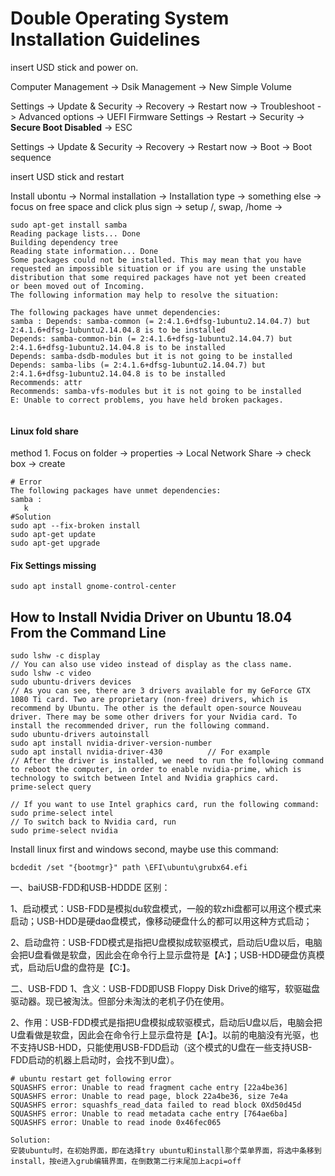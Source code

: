 # Double Operating System Installation Guidelines



insert USD stick and power on.

Computer Management -> Dsik Management -> New Simple Volume

Settings -> Update & Security -> Recovery -> Restart now -> Troubleshoot -> Advanced options -> UEFI Firmware Settings -> Restart -> Security -> **Secure Boot Disabled** -> ESC 

Settings -> Update & Security -> Recovery -> Restart now -> Boot -> Boot sequence

insert USD stick and restart

Install ubontu -> Normal installation -> Installation type -> something else -> focus on free space and click plus sign -> setup /,  swap, /home -> 



``` shell
sudo apt-get install samba
Reading package lists... Done
Building dependency tree
Reading state information... Done
Some packages could not be installed. This may mean that you have
requested an impossible situation or if you are using the unstable
distribution that some required packages have not yet been created
or been moved out of Incoming.
The following information may help to resolve the situation:

The following packages have unmet dependencies:
samba : Depends: samba-common (= 2:4.1.6+dfsg-1ubuntu2.14.04.7) but 2:4.1.6+dfsg-1ubuntu2.14.04.8 is to be installed
Depends: samba-common-bin (= 2:4.1.6+dfsg-1ubuntu2.14.04.7) but 2:4.1.6+dfsg-1ubuntu2.14.04.8 is to be installed
Depends: samba-dsdb-modules but it is not going to be installed
Depends: samba-libs (= 2:4.1.6+dfsg-1ubuntu2.14.04.7) but 2:4.1.6+dfsg-1ubuntu2.14.04.8 is to be installed
Recommends: attr
Recommends: samba-vfs-modules but it is not going to be installed
E: Unable to correct problems, you have held broken packages.


```





#### Linux fold share

method 1.  Focus on folder -> properties -> Local Network Share -> check box -> create

``` shell
# Error
The following packages have unmet dependencies:
samba : 
   k
#Solution
sudo apt --fix-broken install
sudo apt-get update
sudo apt-get upgrade
```

#### Fix Settings missing

``` shell
sudo apt install gnome-control-center
```

## How to Install Nvidia Driver on Ubuntu 18.04 From the Command Line

``` shell
sudo lshw -c display
// You can also use video instead of display as the class name.
sudo lshw -c video
sudo ubuntu-drivers devices
// As you can see, there are 3 drivers available for my GeForce GTX 1080 Ti card. Two are proprietary (non-free) drivers, which is recommend by Ubuntu. The other is the default open-source Nouveau driver. There may be some other drivers for your Nvidia card. To install the recommended driver, run the following command.
sudo ubuntu-drivers autoinstall
sudo apt install nvidia-driver-version-number
sudo apt install nvidia-driver-430			// For example
// After the driver is installed, we need to run the following command to reboot the computer, in order to enable nvidia-prime, which is technology to switch between Intel and Nvidia graphics card.
prime-select query

// If you want to use Intel graphics card, run the following command:
sudo prime-select intel
// To switch back to Nvidia card, run
sudo prime-select nvidia
```



Install linux first and windows second, maybe use this command:

``` shell
bcdedit /set "{bootmgr}" path \EFI\ubuntu\grubx64.efi
```



一、baiUSB-FDD和USB-HDDDE 区别：

1、启动模式：USB-FDD是模拟du软盘模式，一般的软zhi盘都可以用这个模式来启动；USB-HDD是硬dao盘模式，像移动硬盘什么的都可以用这种方式启动；

2、启动盘符：USB-FDD模式是指把U盘模拟成软驱模式，启动后U盘以后，电脑会把U盘看做是软盘，因此会在命令行上显示盘符是【A:】；USB-HDD硬盘仿真模式，启动后U盘的盘符是【C:】。

二、USB-FDD
1、含义：USB-FDD即USB Floppy Disk Drive的缩写，软驱磁盘驱动器。现已被淘汰。但部分未淘汰的老机子仍在使用。

2、作用：USB-FDD模式是指把U盘模拟成软驱模式，启动后U盘以后，电脑会把U盘看做是软盘，因此会在命令行上显示盘符是【A:】。以前的电脑没有光驱，也不支持USB-HDD，只能使用USB-FDD启动（这个模式的U盘在一些支持USB-FDD启动的机器上启动时，会找不到U盘）。

``` shell
# ubuntu restart get following error
SQUASHFS error: Unable to read fragment cache entry [22a4be36]
SQUASHFS error: Unable to read page, block 22a4be36, size 7e4a
SQUASHFS error: squashfs_read_data failed to read block 0Xd50d45d
SQUASHFS error: Unable to read metadata cache entry [764ae6ba]
SQUASHFS error: Unable to read inode 0x46fec065

Solution:
安装ubuntu时，在初始界面，即在选择try ubuntu和install那个菜单界面，将选中条移到install，按e进入grub编辑界面，在倒数第二行末尾加上acpi=off
```

